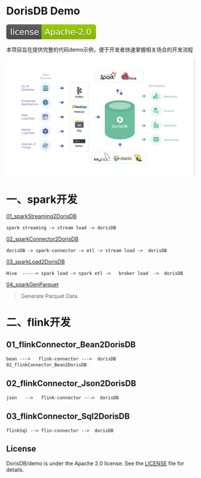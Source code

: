 
# DorisDB Demo

[![license](docs/imgs/dorisdb.svg)](LICENSE)

本项目旨在提供完整的代码demo示例，便于开发者快速掌握相关场合的开发流程

![banner1](docs/imgs/banner1.png)

# 一、spark开发

[01_sparkStreaming2DorisDB](docs/01_sparkStreaming2DorisDB.md)

```
spark streaming -> stream load -> dorisDB 
```
 
[02_sparkConnector2DorisDB](docs/02_sparkConnector2DorisDB.md)  
```
dorisDB -> spark-connector -> etl -> stream load ->  dorisDB
```

[03_sparkLoad2DorisDB](docs/03_sparkLoad2DorisDB.md)
```
Hive  -----> spark load -> spark etl ->   broker load  ->  dorisDB 
```
[04_sparkGenParquet](docs/04_sparkGenParquet.md)

> Generate Parquet Data

# 二、flink开发

## 01_flinkConnector_Bean2DorisDB
```
bean --->   flink-connector --->  dorisDB 02_flinkConnector_Bean2DorisDB
```
## 02_flinkConnector_Json2DorisDB 
```
json   -->   flink-connector --->  dorisDB
```
## 03_flinkConnector_Sql2DorisDB 
```
flinkSql --> flin-connector -->  dorisDB 
``` 

## License

DorisDB/demo is under the Apache 2.0 license. See the [LICENSE](./LICENSE) file for details.
